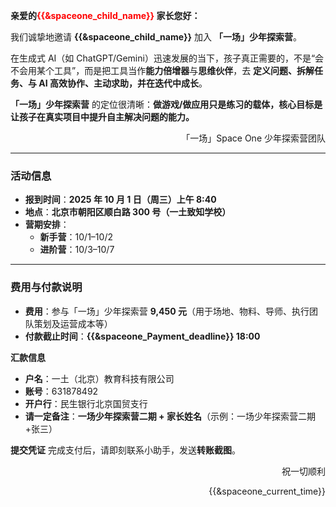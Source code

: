 **亲爱的<span style="color:red">{{&spaceone_child_name}}</span> 家长您好：**

我们诚挚地邀请 **{{&spaceone_child_name}}** 加入 **「一场」少年探索营**。

在生成式 AI（如 ChatGPT/Gemini）迅速发展的当下，孩子真正需要的，不是“会不会用某个工具”，而是把工具当作**能力倍增器**与**思维伙伴**，去 **定义问题、拆解任务、与 AI 高效协作、主动求助，并在迭代中成长**。

**「一场」少年探索营** 的定位很清晰：**做游戏/做应用只是练习的载体，核心目标是让孩子在真实项目中提升自主解决问题的能力。**

<p align="right">「一场」Space One 少年探索营团队</p>

------

### 活动信息

- **报到时间**：**2025 年 10 月 1 日（周三）上午 8:40**
- **地点**：**北京市朝阳区顺白路 300 号（一土致知学校）**
- **营期安排**：
  - **新手营**：10/1–10/2
  - **进阶营**：10/3–10/7

------

### 费用与付款说明

- **费用**：参与「一场」少年探索营 **9,450 元**（用于场地、物料、导师、执行团队策划及运营成本等）
- **付款截止时间**：**{{&spaceone_Payment_deadline}} 18:00**

**汇款信息**

- **户名**：一土（北京）教育科技有限公司
- **账号**：631878492
- **开户行**：民生银行北京国贸支行
- **请一定备注**：**一场少年探索营二期 + 家长姓名**（示例：一场少年探索营二期+张三）

**提交凭证**
完成支付后，请即刻联系小助手，发送**转账截图**。

<p align="right">祝一切顺利</p>

<p align="right">{{&spaceone_current_time}}</p>